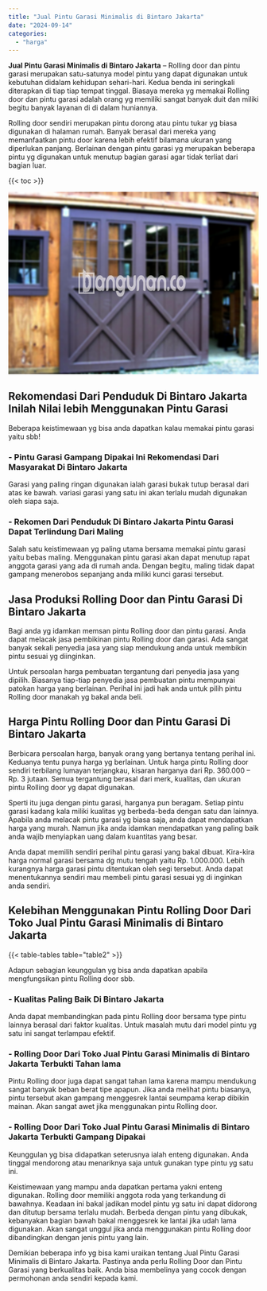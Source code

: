 ```yaml
---
title: "Jual Pintu Garasi Minimalis di Bintaro Jakarta"
date: "2024-09-14"
categories: 
  - "harga"
---
```


**Jual Pintu Garasi Minimalis di Bintaro Jakarta** – Rolling door dan pintu garasi merupakan satu-satunya model pintu yang dapat digunakan untuk kebutuhan didalam kehidupan sehari-hari. Kedua benda ini seringkali diterapkan di tiap tiap tempat tinggal. Biasaya mereka yg memakai Rolling door dan pintu garasi adalah orang yg memiliki sangat banyak duit dan miliki begitu banyak layanan di di dalam huniannya.

Rolling door sendiri merupakan pintu dorong atau pintu tukar yg biasa digunakan di halaman rumah. Banyak berasal dari mereka yang memanfaatkan pintu door karena lebih efektif bilamana ukuran yang diperlukan panjang. Berlainan dengan pintu garasi yg merupakan beberapa pintu yg digunakan untuk menutup bagian garasi agar tidak terliat dari bagian luar.

{{< toc >}}

![Jual Pintu Garasi Minimalis di Bintaro Jakarta](/images/pintu-garasi-03.png)

## Rekomendasi Dari Penduduk Di Bintaro Jakarta Inilah Nilai lebih Menggunakan Pintu Garasi

Beberapa keistimewaan yg bisa anda dapatkan kalau memakai pintu garasi yaitu sbb!

### \- Pintu Garasi Gampang Dipakai Ini Rekomendasi Dari Masyarakat Di Bintaro Jakarta

Garasi yang paling ringan digunakan ialah garasi bukak tutup berasal dari atas ke bawah. variasi garasi yang satu ini akan terlalu mudah digunakan oleh siapa saja.

### \- Rekomen Dari Penduduk Di Bintaro Jakarta Pintu Garasi Dapat Terlindung Dari Maling

Salah satu keistimewaan yg paling utama bersama memakai pintu garasi yaitu bebas maling. Menggunakan pintu garasi akan dapat menutup rapat anggota garasi yang ada di rumah anda. Dengan begitu, maling tidak dapat gampang menerobos sepanjang anda miliki kunci garasi tersebut.

## Jasa Produksi Rolling Door dan Pintu Garasi Di Bintaro Jakarta

Bagi anda yg idamkan memsan pintu Rolling door dan pintu garasi. Anda dapat melacak jasa pembikinan pintu Rolling door dan garasi. Ada sangat banyak sekali penyedia jasa yang siap mendukung anda untuk membikin pintu sesuai yg diinginkan.

Untuk persoalan harga pembuatan tergantung dari penyedia jasa yang dipilih. Biasanya tiap-tiap penyedia jasa pembuatan pintu mempunyai patokan harga yang berlainan. Perihal ini jadi hak anda untuk pilih pintu Rolling door manakah yg bakal anda beli.

## Harga Pintu Rolling Door dan Pintu Garasi Di Bintaro Jakarta

Berbicara persoalan harga, banyak orang yang bertanya tentang perihal ini. Keduanya tentu punya harga yg berlainan. Untuk harga pintu Rolling door sendiri terbilang lumayan terjangkau, kisaran harganya dari Rp. 360.000 – Rp. 3 jutaan. Semua tergantung berasal dari merk, kualitas, dan ukuran pintu Rolling door yg dapat digunakan.

Sperti itu juga dengan pintu garasi, harganya pun beragam. Setiap pintu garasi kadang kala miliki kualitas yg berbeda-beda dengan satu dan lainnya. Apabila anda melacak pintu garasi yg biasa saja, anda dapat mendapatkan harga yang murah. Namun jika anda idamkan mendapatkan yang paling baik anda wajib menyiapkan uang dalam kuantitas yang besar.

Anda dapat memilih sendiri perihal pintu garasi yang bakal dibuat. Kira-kira harga normal garasi bersama dg mutu tengah yaitu Rp. 1.000.000. Lebih kurangnya harga garasi pintu ditentukan oleh segi tersebut. Anda dapat menentukannya sendiri mau membeli pintu garasi sesuai yg di inginkan anda sendiri.

## Kelebihan Menggunakan Pintu Rolling Door Dari Toko Jual Pintu Garasi Minimalis di Bintaro Jakarta

{{< table-tables table="table2" >}}

Adapun sebagian keunggulan yg bisa anda dapatkan apabila mengfungsikan pintu Rolling door sbb.

### \- Kualitas Paling Baik Di Bintaro Jakarta

Anda dapat membandingkan pada pintu Rolling door bersama type pintu lainnya berasal dari faktor kualitas. Untuk masalah mutu dari model pintu yg satu ini sangat terlampau efektif.

### \- Rolling Door Dari Toko Jual Pintu Garasi Minimalis di Bintaro Jakarta Terbukti Tahan lama

Pintu Rolling door juga dapat sangat tahan lama karena mampu mendukung sangat banyak beban berat tipe apapun. Jika anda melihat pintu biasanya, pintu tersebut akan gampang menggesrek lantai seumpama kerap dibikin mainan. Akan sangat awet jika menggunakan pintu Rolling door.

### \- Rolling Door Dari Toko Jual Pintu Garasi Minimalis di Bintaro Jakarta Terbukti Gampang Dipakai

Keunggulan yg bisa didapatkan seterusnya ialah enteng digunakan. Anda tinggal mendorong atau menariknya saja untuk gunakan type pintu yg satu ini.

Keistimewaan yang mampu anda dapatkan pertama yakni enteng digunakan. Rolling door memiliki anggota roda yang terkandung di bawahnya. Keadaan ini bakal jadikan model pintu yg satu ini dapat didorong dan ditutup bersama terlalu mudah. Berbeda dengan pintu yang dibukak, kebanyakan bagian bawah bakal menggesrek ke lantai jika udah lama digunakan. Akan sangat unggul jika anda menggunakan pintu Rolling door dibandingkan dengan jenis pintu yang lain.

Demikian beberapa info yg bisa kami uraikan tentang Jual Pintu Garasi Minimalis di Bintaro Jakarta. Pastinya anda perlu Rolling Door dan Pintu Garasi yang berkualitas baik. Anda bisa membelinya yang cocok dengan permohonan anda sendiri kepada kami.
